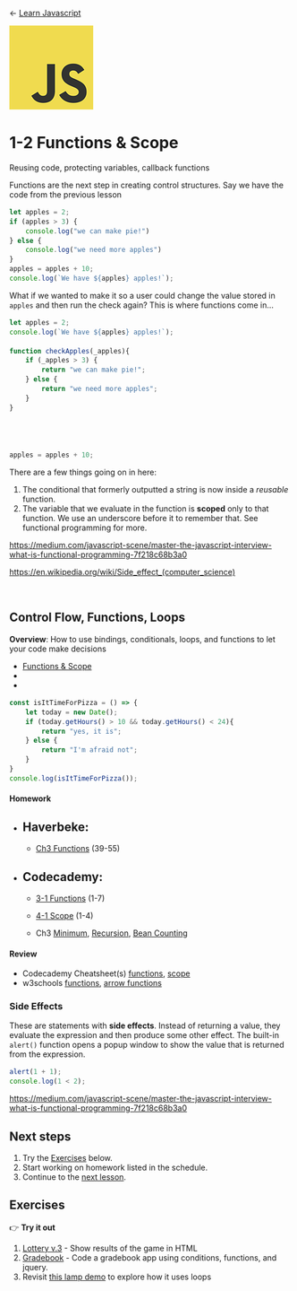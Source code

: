 
← [Learn Javascript](../../README.md)

<a href="../../README.md"><img width="150" src="../../assets/img/logos/logo-javascript-150w.png"></a>

# 1-2 Functions & Scope

Reusing code, protecting variables, callback functions











Functions are the next step in creating control structures. Say we have the code from the previous lesson

```js
let apples = 2;
if (apples > 3) {
	console.log("we can make pie!")
} else {
	console.log("we need more apples")
}
apples = apples + 10;
console.log(`We have ${apples} apples!`);
```

What if we wanted to make it so a user could change the value stored in `apples` and then run the check again? This is where functions come in...

```js
let apples = 2;
console.log(`We have ${apples} apples!`);

function checkApples(_apples){
    if (_apples > 3) {
    	return "we can make pie!";
    } else {
    	return "we need more apples";
    }
}




apples = apples + 10;

```


There are a few things going on in here:

1. The conditional that formerly outputted a string is now inside a *reusable* function.
1. The variable that we evaluate in the function is **scoped** only to that function. We use an underscore before it to remember that. See functional programming for more.

https://medium.com/javascript-scene/master-the-javascript-interview-what-is-functional-programming-7f218c68b3a0


https://en.wikipedia.org/wiki/Side_effect_(computer_science)









&nbsp;
<!---
comments
-->
## Control Flow, Functions, Loops

**Overview**: How to use bindings, conditionals, loops, and functions to let your code make decisions

- [Functions & Scope](https://docs.google.com/presentation/d/1mTMY_jT3nVvrdE2JNrFNVsRBjnFFf90LhKB3W-2w3Fg/edit#slide=id.ga4ca8d22b7_0_28)
-
-

```js
const isItTimeForPizza = () => {
    let today = new Date();
	if (today.getHours() > 10 && today.getHours() < 24){
		return "yes, it is";
	} else {
		return "I'm afraid not";
	}
}
console.log(isItTimeForPizza());
```

#### Homework

- Haverbeke:
	-
	- [Ch3 Functions](https://eloquentjavascript.net/03_functions.html) (39-55)
- Codecademy:
 	-
	- [3-1 Functions](https://www.codecademy.com/learn/introduction-to-javascript) (1-7)
	- [4-1 Scope](https://www.codecademy.com/learn/introduction-to-javascript) (1-4)

	- Ch3 [Minimum](https://eloquentjavascript.net/03_functions.html#i_3rsiDgC2do), [Recursion](https://eloquentjavascript.net/03_functions.html#i_3rsiDgC2do), [Bean Counting](https://eloquentjavascript.net/03_functions.html#i_3rsiDgC2do)

#### Review

- Codecademy Cheatsheet(s) [functions](reference-sheets/js-03-functions.pdf), [scope](reference-sheets/js-04-scope.pdf)
- w3schools [functions](https://www.w3schools.com/js/js_functions.asp), [arrow functions](https://www.w3schools.com/js/js_arrow_function.asp)










### Side Effects

These are statements with **side effects**. Instead of returning a value, they evaluate the expression and then produce some other effect. The built-in `alert()` function opens a popup window to show the value that is returned from the expression.

```js
alert(1 + 1);
console.log(1 < 2);
```

https://medium.com/javascript-scene/master-the-javascript-interview-what-is-functional-programming-7f218c68b3a0



## Next steps

1. Try the [Exercises](#exercises) below.
1. Start working on homework listed in the schedule.
1. Continue to the [next lesson](../../README.md#javascript-part1).


## Exercises

👉 **Try it out**

1. [Lottery v.3](../../javascript-topics/games/the-lottery/README.md) - Show results of the game in HTML
1. [Gradebook](../../javascript-topics/single-page-apps/grade-book/README.md) - Code a gradebook app using conditions, functions, and jquery.
1. Revisit [this lamp demo](../../javascript-topics/single-page-apps/javascript-lamp/index.html) to explore how it uses loops
